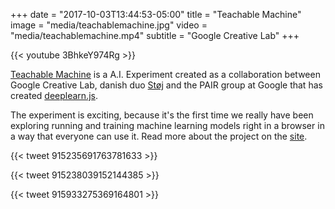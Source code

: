 +++
date = "2017-10-03T13:44:53-05:00"
title = "Teachable Machine"
image = "media/teachablemachine.jpg"
video = "media/teachablemachine.mp4"
subtitle = "Google Creative Lab"
+++

{{< youtube 3BhkeY974Rg >}}


[Teachable Machine](https://teachablemachine.withgoogle.com) is a A.I. Experiment created as a collaboration between Google Creative Lab, danish duo [Støj](http://stoj.io) and the PAIR group at Google that has created [deeplearn.js](https://github.com/PAIR-code/deeplearnjs). 

The experiment is exciting, because it's the first time we really have been exploring running and training machine learning models right in a browser in a way that everyone can use it. Read more about the project on the [site](https://teachablemachine.withgoogle.com).

{{< tweet 915235691763781633 >}}

{{< tweet 915238039152144385 >}}

{{< tweet 915933275369164801 >}}